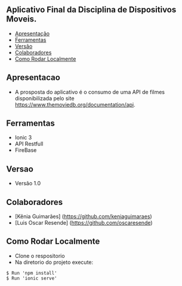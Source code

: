 ## Aplicativo Final da Disciplina de Dispositivos Moveis. 

 - [Apresentação](#apresentacao)
 - [Ferramentas](#ferramentas)
 - [Versão](#versao)
 - [Colaboradores](#colaboradores)
 - [Como Rodar Localmente](#dicas)
 
## Apresentacao 
- A prosposta do aplicativo é o consumo de uma API de filmes disponibilizada pelo site https://www.themoviedb.org/documentation/api.

## Ferramentas
- Ionic 3
- API Restfull
- FireBase

## Versao
- Versão 1.0

## Colaboradores 
 * [Kênia Guimarães] (https://github.com/keniaguimaraes)
 * [Luis Oscar Resende] (https://github.com/oscaresende)

## Como Rodar Localmente
 - Clone o respositorio
 - Na diretorio do projeto execute:
```
$ Run 'npm install'
$ Run 'ionic serve' 

```


 
 